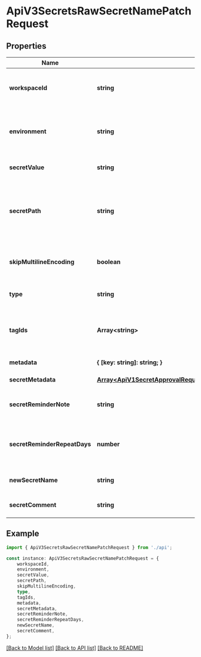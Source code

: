 # ApiV3SecretsRawSecretNamePatchRequest


## Properties

Name | Type | Description | Notes
------------ | ------------- | ------------- | -------------
**workspaceId** | **string** | The ID of the project to update the secret in. | [default to undefined]
**environment** | **string** | The slug of the environment where the secret is located. | [default to undefined]
**secretValue** | **string** | The new value of the secret. | [default to undefined]
**secretPath** | **string** | The default path for secrets to update or upsert, if not provided in the secret details. | [optional] [default to '/']
**skipMultilineEncoding** | **boolean** | Skip multiline encoding for the secret value. | [optional] [default to undefined]
**type** | **string** | The type of the secret to update. | [optional] [default to TypeEnum_Shared]
**tagIds** | **Array&lt;string&gt;** | The ID of the tags to be attached to the updated secret. | [optional] [default to undefined]
**metadata** | **{ [key: string]: string; }** |  | [optional] [default to undefined]
**secretMetadata** | [**Array&lt;ApiV1SecretApprovalRequestsIdGet200ResponseApprovalCommitsInnerSecretMetadataInner&gt;**](ApiV1SecretApprovalRequestsIdGet200ResponseApprovalCommitsInnerSecretMetadataInner.md) |  | [optional] [default to undefined]
**secretReminderNote** | **string** | Note to be attached in notification email. | [optional] [default to undefined]
**secretReminderRepeatDays** | **number** | Interval for secret rotation notifications, measured in days. | [optional] [default to undefined]
**newSecretName** | **string** | The new name for the secret. | [optional] [default to undefined]
**secretComment** | **string** | Update comment to the secret. | [optional] [default to undefined]

## Example

```typescript
import { ApiV3SecretsRawSecretNamePatchRequest } from './api';

const instance: ApiV3SecretsRawSecretNamePatchRequest = {
    workspaceId,
    environment,
    secretValue,
    secretPath,
    skipMultilineEncoding,
    type,
    tagIds,
    metadata,
    secretMetadata,
    secretReminderNote,
    secretReminderRepeatDays,
    newSecretName,
    secretComment,
};
```

[[Back to Model list]](../README.md#documentation-for-models) [[Back to API list]](../README.md#documentation-for-api-endpoints) [[Back to README]](../README.md)
